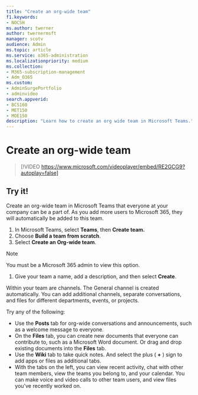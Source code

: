```yaml
---
title: "Create an org-wide team"
f1.keywords:
- NOCSH
ms.author: twerner
author: twernermsft
manager: scotv
audience: Admin
ms.topic: article
ms.service: o365-administration
ms.localizationpriority: medium
ms.collection: 
- M365-subscription-management 
- Adm_O365
ms.custom: 
- AdminSurgePortfolio
- adminvideo
search.appverid:
- BCS160
- MET150
- MOE150
description: "Learn how to create an org wide team in Microsoft Teams."
---
```


# Create an org-wide team

> [!VIDEO https://www.microsoft.com/videoplayer/embed/RE2GCG9?autoplay=false]

## Try it!

Create an org-wide team in Microsoft Teams that everyone at your company can be a part of. As you add more users to Microsoft 365, they will automatically be added to this team.

1. In Microsoft Teams, select  **Teams**, then **Create team.**
2. Choose  **Build a team from scratch**.
3. Select  **Create an Org-wide team**.

> [!NOTE]
> You must be a Microsoft 365 admin to view this option.

1. Give your team a name, add a description, and then select  **Create**.

Within your team are channels. The General channel is created automatically. You can add additional channels, separate conversations, and files for different departments, events, or projects.

Try any of the following:

- Use the  **Posts** tab for org-wide conversations and announcements, such as a welcome message to everyone.
- On the  **Files** tab, you can create new documents that everyone can contribute to, such as a Microsoft Word document. Or drag and drop existing documents into the  **Files** tab.
- Use the  **Wiki** tab to take quick notes. And select the plus ( **+** ) sign to add apps or files as additional tabs.
- With the tabs on the left, you can view recent activity, chat with other team members, view the teams you belong to, and your calendar. You can make voice and video calls to other team users, and view files you've recently worked on.